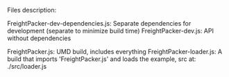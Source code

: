 Files description:

FreightPacker-dev-dependencies.js: Separate dependencies for development (separate to minimize build time)
FreightPacker-dev.js: API without dependencies

FreightPacker.js: UMD build, includes everything
FreightPacker-loader.js: A build that imports 'FreightPacker.js' and loads the example, src at: ./src/loader.js